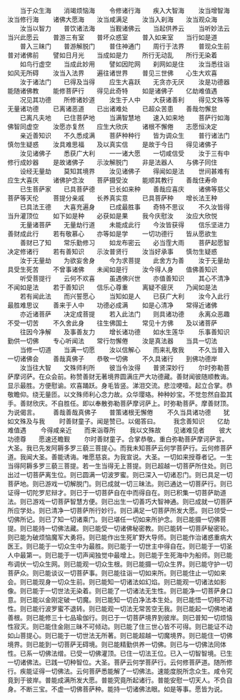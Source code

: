 <!-- { "loadSidebar": true } -->
　　当于众生海　　消竭烦恼海
　　令修诸行海　　疾入大智海
　　汝当增智海　　汝当修行海
　　诸佛大愿海　　汝当咸满足
　　汝当入刹海　　汝当观众海
　　汝当以智力　　普饮诸法海
　　当觐诸佛云　　当起供养云
　　当听妙法云　　当兴此愿云
　　普游三有室　　普坏众惑室
　　普入如来室　　当行如是道
　　普入三昧门　　普游解脱门
　　普住神通门　　周行于法界
　　普现众生前　　普对诸佛前
　　譬如日月光　　当成如是力
　　所行无动乱　　所行无染着
　　如鸟行虚空　　当成此妙用
　　譬如因陀网　　刹网如是住
　　汝当悉往诣　　如风无所碍
　　汝当入法界　　遍往诸世界
　　普见三世佛　　心生大欢喜
　　汝于诸法门　　已得及当得
　　应生大喜跃　　无贪亦无厌
　　汝是功德器　　能随诸佛教
　　能修菩萨行　　得见此奇特
　　如是诸佛子　　亿劫难值遇
　　况见其功德　　所修诸妙道
　　汝生于人中　　大获诸善利
　　得见文殊等　　无量诸功德
　　已离诸恶道　　已出诸难处
　　已超众苦患　　善哉勿懈怠
　　已离凡夫地　　已住菩萨地
　　当满智慧地　　速入如来地
　　菩萨行如海　　佛智同虚空
　　汝愿亦复然　　应生大欣庆
　　诸根不懈倦　　志愿恒决定
　　亲近善知识　　不久悉成满
　　菩萨种种行　　皆为调众生
　　普行诸法门　　慎勿生疑惑
　　汝具难思福　　及以真实信
　　是故于今日　　得见诸佛子
　　汝见诸佛子　　悉获广大利
　　一一诸大愿　　一切咸信受
　　汝于三有中　　修行成妙器
　　是故诸佛子　　示汝解脱门
　　非是法器人　　与佛子同住
　　设经无量劫　　莫知其境界
　　汝见诸佛子　　得闻如是法
　　世间甚难有　　应生大喜庆
　　诸佛护念汝　　菩萨摄受汝
　　能顺其教行　　善哉住寿命
　　已生菩萨家　　已具菩萨德
　　已长如来种　　善哉应喜庆
　　诸佛等慈父　　菩萨等天伦
　　菩提分亲戚　　长养真实意
　　已具菩萨种　　增长法王种
　　已具法王德　　大喜充遍身
　　已成最胜事　　奇特不思议
　　不久汝皆得　　当升灌顶位
　　如下如是种　　必获如是果
　　我今庆慰汝　　汝应大欣悦
　　无量诸菩萨　　无量劫行道
　　未能成此行　　今汝皆获得
　　信乐坚进力　　善财成此行
　　若有敬慕心　　亦等如是学
　　一切功德行　　皆从愿欲生
　　善财已了知　　常乐勤修习
　　如龙布密云　　必当霔大雨
　　菩萨起愿智　　决定修诸行
　　若有善知识　　示汝普贤行
　　汝当好承事　　慎勿生疑惑
　　汝于无量劫　　为欲妄舍身
　　今为求菩提　　此舍方为善
　　汝于无量劫　　具受生死苦
　　不曾事诸佛　　未闻如是行
　　汝今得人身　　值佛善知识
　　听受菩提行　　云何不欢喜
　　虽遇佛兴世　　亦值善知识
　　其心不清净　　不闻如是法
　　若于善知识　　信乐心尊重
　　离疑不疲厌　　乃闻如是法
　　若有闻此法　　而兴誓愿心
　　当知如是人　　已获广大利
　　汝今入此行　　最胜难思议
　　善来于人中　　功德必成满
　　如是心清净　　常得近诸佛
　　亦近诸菩萨　　决定成菩提
　　若入此法门　　则具诸功德
　　永离众恶趣　　不受一切苦
　　不久舍此身　　往生佛国土
　　常见十方佛　　及以诸菩萨
　　往因今净解　　及事善友力
　　增长诸功德　　如水生莲华
　　乐事善知识　　勤供一切佛
　　专心听闻法　　常行勿懈倦
　　汝是真法器　　当具一切法
　　当修一切道　　当满一切愿
　　汝以信解心　　而来礼敬我
　　不久当普入　　一切诸佛会
　　善哉真佛子　　恭敬一切佛
　　不久具诸行　　到佛功德岸
　　汝当往大智　　文殊师利所
　　彼当令汝得　　普贤深妙行
　　尔时弥勒菩萨摩诃萨。在众会前。称赞善财无著境界圆满庄严大功德藏。善财闻彼随顺教诲。显示最胜。方便慰谕。欢喜踊跃。身毛皆竖。涕泪交流。悲泣哽噎。起立合掌。恭敬瞻仰。绕无量匝。以文殊师利心念力故。众华璎珞。种种妙宝。不觉忽然自盈其手。善财欣庆。不自胜任。即以奉散弥勒菩萨摩诃萨上。时弥勒菩萨。摩善财顶。为说偈言。
　　善哉善哉真佛子　　普策诸根无懈倦
　　不久当具诸功德　　犹如文殊及与我
　　时善财童子。闻是赞已。以偈答曰。
　　我念善知识　　亿劫难值遇
　　今得咸亲近　　而来诣尊所
　　我以文殊故　　见诸难见者
　　彼大功德尊　　愿速还瞻觐
　　尔时善财童子。合掌恭敬。重白弥勒菩萨摩诃萨言。大圣。我已先发阿耨多罗三藐三菩提心。而我未知菩萨云何学菩萨行。云何修菩萨道。我闻大圣。善能诱诲。唯愿慈哀。为我宣说。大圣。一切如来授尊者记。一生当得阿耨多罗三藐三菩提。若一生当得无上菩提。则已超越一切菩萨所住处。则已出过一切菩萨离生位。则已圆满一切波罗蜜。则已深入一切诸忍门。则已具足一切菩萨地。则已游戏一切解脱门。则已成就一切三昧法。则已通达一切菩萨行。则已证得一切陀罗尼辩才。则已于一切菩萨自在中而得自在。则已积集一切菩萨助道法。则已游戏一切菩萨智慧方便。则已出生一切善巧大智神通。则已成就一切菩萨所应学处。则已清净一切菩萨所行妙行。则已满足一切菩萨所发大愿。则已领受一切佛所记。则已了知一切诸乘门。则已堪任一切如来所护念。则已能摄一切佛菩提。则已能持一切佛法藏。则已能受一切诸佛秘密教。则已能转一切菩萨秘密轮。则已能为破烦恼魔军大勇将。则已能作出生死旷野大导师。则已能作治诸惑重病大医王。则已能于一切众生中为最胜。则已能于一切世主中得自在。则已能于一切圣人中最第一。则已能于一切声闻独觉中最增上。则已能于生死海中为船师。则已能布调伏一切众生网。则已能观一切众生根。则已能摄一切众生界。则已能守护一切菩萨众。则已能谈议一切菩萨事。则已能往诣一切如来所。则已能住止一切如来会。则已能现身一切众生前。则已能知一切诸法如幻焰。则已能观一切诸法如影像。则已能于一切世法无染着。则已能了一切诸法无生性。则已能净一切菩萨身口意。则已能以金刚定破一切魔。则已能知一切白净法本生处。则已能悟一切相不动性。则已能行波罗蜜不退转。则已能观一切法无常苦空无我。则已能起一切佛地诸善根。则已能修三十七品瑜伽行。则已于一切菩萨境界到彼岸。则已普知一切烦恼性寂灭。则已能住金刚三昧不可倾动。则已能了住三世心皆不可得。则已能证不动如山菩提心。则已能于一切世法无所著。则已能超越一切魔境界。则已能住一切佛境界。则已能到一切菩萨无碍境。则已能精勤供养一切佛。则已与一切佛法同体性。已系一切佛法缯。已受一切佛灌顶。已住一切法王位。已入一切智智境。已生一切诸佛法。已践一切种智位。大圣。菩萨云何学菩萨行。云何修菩萨道。随所修行。疾能证得一切佛法。云何菩萨悉能解了一切佛法。速能度脱所念众生。咸令究竟到于彼岸。普能成满所发大愿。普能究竟所起诸行。普能安慰一切天人。不负自身。不断三宝。不虚一切佛菩萨种。能持一切诸佛法眼。如是等事。愿皆为说。
